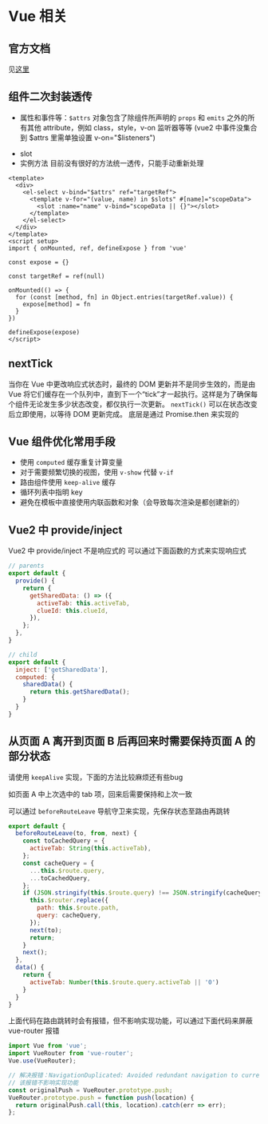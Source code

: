 # Vue 相关

## 官方文档
见[这里](https://cn.vuejs.org/)

## 组件二次封装透传
- 属性和事件等：`$attrs` 对象包含了除组件所声明的 `props` 和 `emits` 之外的所有其他 attribute，例如 class，style，v-on 监听器等等
(vue2 中事件没集合到 $attrs 里需单独设置 v-on="$listeners")
<!-- inheritAttrs: false -->
- slot 
- 实例方法
目前没有很好的方法统一透传，只能手动重新处理

```vue
<template>
  <div>
    <el-select v-bind="$attrs" ref="targetRef">
      <template v-for="(value, name) in $slots" #[name]="scopeData">
        <slot :name="name" v-bind="scopeData || {}"></slot>
      </template>
    </el-select>
  </div>
</template>
<script setup>
import { onMounted, ref, defineExpose } from 'vue'

const expose = {}

const targetRef = ref(null)

onMounted(() => {
  for (const [method, fn] in Object.entries(targetRef.value)) {
    expose[method] = fn
  }
})

defineExpose(expose)
</script>
```

## nextTick

当你在 Vue 中更改响应式状态时，最终的 DOM 更新并不是同步生效的，而是由 Vue 将它们缓存在一个队列中，直到下一个“tick”才一起执行。这样是为了确保每个组件无论发生多少状态改变，都仅执行一次更新。
`nextTick()` 可以在状态改变后立即使用，以等待 DOM 更新完成。
底层是通过 Promise.then 来实现的

## Vue 组件优化常用手段
- 使用 `computed` 缓存重复计算变量
- 对于需要频繁切换的视图，使用 `v-show` 代替 `v-if`
- 路由组件使用 `keep-alive` 缓存
- 循环列表中指明 key
- 避免在模板中直接使用内联函数和对象（会导致每次渲染是都创建新的）

## Vue2 中 provide/inject
Vue2 中 provide/inject 不是响应式的
可以通过下面函数的方式来实现响应式
```js
// parents
export default {
  provide() {
    return {
      getSharedData: () => ({
        activeTab: this.activeTab,
        clueId: this.clueId,
      }),
    };
  },
}
```
```js
// child
export default {
  inject: ['getSharedData'],
  computed: {
    sharedData() {
      return this.getSharedData();
    }
  }
}
```

## 从页面 A 离开到页面 B 后再回来时需要保持页面 A 的部分状态

请使用 `keepAlive` 实现，下面的方法比较麻烦还有些bug

如页面 A 中上次选中的 tab 项，回来后需要保持和上次一致

可以通过 `beforeRouteLeave` 导航守卫来实现，先保存状态至路由再跳转

```js
export default {
  beforeRouteLeave(to, from, next) {
    const toCachedQuery = {
      activeTab: String(this.activeTab),
    };
    const cacheQuery = {
      ...this.$route.query,
      ...toCachedQuery,
    };
    if (JSON.stringify(this.$route.query) !== JSON.stringify(cacheQuery)) {
      this.$router.replace({
        path: this.$route.path,
        query: cacheQuery,
      });
      next(to);
      return;
    }
    next();
  },
  data() {
    return {
      activeTab: Number(this.$route.query.activeTab || '0')
    }
  }
}
```

上面代码在路由跳转时会有报错，但不影响实现功能，可以通过下面代码来屏蔽 vue-router 报错

```js
import Vue from 'vue';
import VueRouter from 'vue-router';
Vue.use(VueRouter);

// 解决报错：NavigationDuplicated: Avoided redundant navigation to current location
// 该报错不影响实现功能
const originalPush = VueRouter.prototype.push;
VueRouter.prototype.push = function push(location) {
  return originalPush.call(this, location).catch(err => err);
};
```
